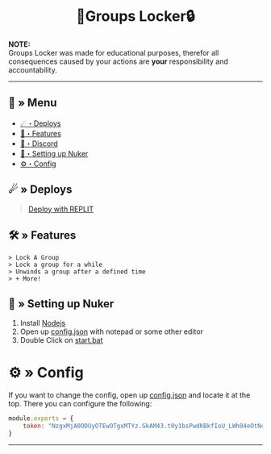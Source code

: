 <h1 align="center">
  🔱Groups Locker🔒
</h1>

**NOTE:** \
Groups Locker was made for educational purposes, therefor all consequences caused by your actions are **your** responsibility and accountability.

---
## <a id="menu"></a>🔱 » Menu

- [☄・Deploys](#deploys)
- [🔰・Features](#features)
- [🌌・Discord](https://discord.gg/qXM2j4BmCu)
- [🎉・Setting up Nuker](#setup)
- [⚙・Config](#config)

## <a id="deploys"></a>☄ » Deploys
> [Deploy with REPLIT](https://replit.com/github/CappingTeam/Groupe-Locker)
## <a id="features"></a>🛠 » Features

```
> Lock A Group
> Lock a group for a while
> Unwinds a group after a defined time
> + More!
```

## <a id="setup"></a> 📁 » Setting up Nuker

1. Install [Nodejs](https://nodejs.org/)
2. Open up [config.json](https://github.com/CappingTeam/Groupe-Locker/blob/main/config.json) with notepad or some other editor
3. Double Click on [start.bat](https://github.com/CappingTeam/Groupe-Locker/blob/main/start.bat)

# <a id="config"></a>⚙ » Config

If you want to change the config, open up [config.json](https://github.com/CappingTeam/Groupe-Locker/blob/main/config.js) and locate it at the top. There you can configure the following:

```js
module.exports = {
    token: "NzgxMjA0ODUyOTEwOTgxMTYz.GkAM43.t0y1bsPwdKBkfIoU_LWh04eOtNcekjPbCFwRz0" // Put your token here
}
```

---
